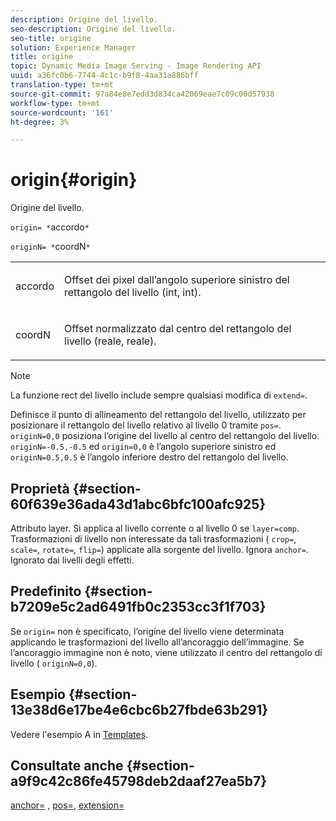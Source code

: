 ```yaml
---
description: Origine del livello.
seo-description: Origine del livello.
seo-title: origine
solution: Experience Manager
title: origine
topic: Dynamic Media Image Serving - Image Rendering API
uuid: a36fc0b6-7744-4c1c-b9f8-4aa31a886bff
translation-type: tm+mt
source-git-commit: 97a84e8e7edd3d834ca42069eae7c09c00d57938
workflow-type: tm+mt
source-wordcount: '161'
ht-degree: 3%

---
```



# origin{#origin}

Origine del livello.

`origin= *`accordo`*`

`originN= *`coordN`*`

<table id="simpletable_A270FD92B1E841FE81F5AB300351FE01"> 
 <tr class="strow"> 
  <td class="stentry"> <p><span class="varname"> accordo</span> </p></td> 
  <td class="stentry"> <p>Offset dei pixel dall’angolo superiore sinistro del rettangolo del livello (int, int). </p></td> 
 </tr> 
 <tr class="strow"> 
  <td class="stentry"> <p><span class="varname"> coordN</span> </p></td> 
  <td class="stentry"> <p>Offset normalizzato dal centro del rettangolo del livello (reale, reale). </p></td> 
 </tr> 
</table>

>[!NOTE]
>
>La funzione rect del livello include sempre qualsiasi modifica di `extend=`.

Definisce il punto di allineamento del rettangolo del livello, utilizzato per posizionare il rettangolo del livello relativo al livello 0 tramite `pos=`. `originN=0,0` posiziona l’origine del livello al centro del rettangolo del livello. `originN=-0.5,-0.5` ed  `origin=0,0` è l’angolo superiore sinistro ed  `originN=0.5,0.5` è l’angolo inferiore destro del rettangolo del livello.

## Proprietà {#section-60f639e36ada43d1abc6bfc100afc925}

Attributo layer. Si applica al livello corrente o al livello 0 se `layer=comp`. Trasformazioni di livello non interessate da tali trasformazioni ( `crop=`, `scale=`, `rotate=`, `flip=`) applicate alla sorgente del livello. Ignora `anchor=`. Ignorato dai livelli degli effetti.

## Predefinito {#section-b7209e5c2ad6491fb0c2353cc3f1f703}

Se `origin=` non è specificato, l’origine del livello viene determinata applicando le trasformazioni del livello all’ancoraggio dell’immagine. Se l’ancoraggio immagine non è noto, viene utilizzato il centro del rettangolo di livello ( `originN=0,0`).

## Esempio {#section-13e38d6e17be4e6cbc6b27fbde63b291}

Vedere l&#39;esempio A in [Templates](../../../../../is-api/http-ref/image-serving-api-ref/c-http-protocol-reference/c-templates/c-templates.md#concept-3cd2d2adae0e41b2979b9640244d4d3e).

## Consultate anche {#section-a9f9c42c86fe45798deb2daaf27ea5b7}

[anchor=](../../../../../is-api/http-ref/image-serving-api-ref/c-http-protocol-reference/c-command-reference/r-anchor.md#reference-6661e548ab284b82828d8d94c8ddeb7c) ,  [pos=](../../../../../is-api/http-ref/image-serving-api-ref/c-http-protocol-reference/c-command-reference/r-pos.md#reference-65de948f4b404f1182b22119ca332143),  [extension=](../../../../../is-api/http-ref/image-serving-api-ref/c-http-protocol-reference/c-command-reference/r-extend.md#reference-7e9156beb285459d830e2d56782a74ac)
